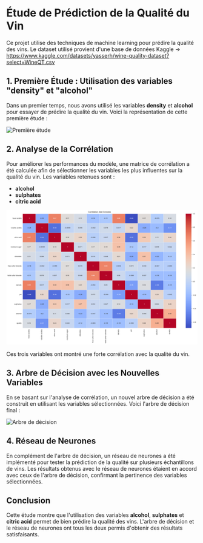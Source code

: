 
# Étude de Prédiction de la Qualité du Vin

Ce projet utilise des techniques de machine learning pour prédire la qualité des vins.
Le dataset utilisé provient d'une base de données Kaggle -> https://www.kaggle.com/datasets/yasserh/wine-quality-dataset?select=WineQT.csv

## 1. Première Étude : Utilisation des variables "density" et "alcohol"

Dans un premier temps, nous avons utilisé les variables **density** et **alcohol** pour essayer de prédire la qualité du vin. Voici la représentation de cette première étude :

![Première étude](./decision_tree/old_output.png)

## 2. Analyse de la Corrélation

Pour améliorer les performances du modèle, une matrice de corrélation a été calculée afin de sélectionner les variables les plus influentes sur la qualité du vin. Les variables retenues sont :

- **alcohol**
- **sulphates**
- **citric acid**

![Matrice de Corrélation](./decision_tree/matrice_de_correlation.png)

Ces trois variables ont montré une forte corrélation avec la qualité du vin.

## 3. Arbre de Décision avec les Nouvelles Variables

En se basant sur l'analyse de corrélation, un nouvel arbre de décision a été construit en utilisant les variables sélectionnées. Voici l'arbre de décision final :

![Arbre de décision](./decision_tree/decision_tree.png)

## 4. Réseau de Neurones

En complément de l'arbre de décision, un réseau de neurones a été implémenté pour tester la prédiction de la qualité sur plusieurs échantillons de vins. Les résultats obtenus avec le réseau de neurones étaient en accord avec ceux de l'arbre de décision, confirmant la pertinence des variables sélectionnées.

## Conclusion

Cette étude montre que l'utilisation des variables **alcohol**, **sulphates** et **citric acid** permet de bien prédire la qualité des vins. L'arbre de décision et le réseau de neurones ont tous les deux permis d'obtenir des résultats satisfaisants.

